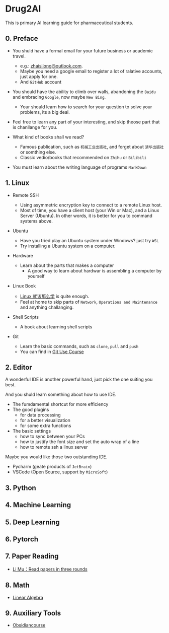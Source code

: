 # Drug2AI

This is primary AI learning guide for pharmaceutical students.

## 0. Preface

- You shuld have a formal email for your future business or academic travel.
  - e.g.: zhaisilong@outlook.com.
  - Maybe you need a google email to register a lot of ralative accounts, just apply for one.
  - And `GitHub` account
- You should have the ability to climb over walls, abandoning the `Baidu` and embracing `Google`, now maybe `New Bing`.
    - Your should learn how to search for your question to solve your problems, its a big deal.

- Feel free to learn any part of your interesting, and skip theose part that is chanllange for you.
- What kind of books shall we read?
    - Famous publication, such as `机械工业出版社`, and forget about `清华出版社` or somthing else.
    - Classic vedio/books that recommended on `Zhihu` or `Bilibili`

- You must learn about the writing language of programs `NarkDown`

## 1. Linux

- Remote SSH
    - Using asymmetric encryption key to connect to a remote Linux host.
    - Most of time, you have a client host (your Win or Mac), and a Linux Server (Ubuntu). In other words, it is better for you to command systems above.

- Ubuntu
    - Have you tried play an Ubuntu system under Windows? just try `WSL`
    - Try installing a Ubuntu system on a computer.

- Hardware
    - Learn about the parts that makes a computer
        - A good way to learn about hardwar is assembling a computer by yourself

- Linux Book
    - [Linux 就该那么学](https://www.linuxprobe.com) is quite enough.
    - Feel at home to skip parts of `Network`, `Operations and Maintenance` and anything challanging.

- Shell Scripts
    - A book about learning shell scripts


-   Git
    -   Learn the basic commands, such as `clone`, `pull` and `push`
    -   You can find in [Git Use Course](https://zhuanlan.zhihu.com/p/135183491)

## 2. Editor

A wonderful IDE is another powerful hand, just pick the one suiting you best.

And you shuld learn something about how to use IDE.

-   The fumdamental shortcut for more efficiency
-   The good plugins
    -   for data processing
    -   for a better visualization
    -   for some extra functions
-   The basic settings
    -   how to sync between your PCs
    -   how to justify the font size and set the auto wrap of a line
    -   how to remote ssh a linux server



Maybe you would like those two outstanding IDE.

-   Pycharm (geate products of `JetBrain`)
-   VSCode (Open Source, support by `MicroSoft`)

## 3. Python

## 4. Machine Learning

## 5. Deep Learning

## 6. Pytorch

## 7. Paper Reading

- [Li Mu：Read papers in three rounds](https://www.bilibili.com/video/BV1H44y1t75x)

## 8. Math

- [Linear Algebra](https://www.bilibili.com/video/BV1ib411t7YR/?spm_id_from=333.1007.top_right_bar_window_custom_collection.content.click&vd_source=18d2716e10f54bf325d88320f12c165e)
## 9. Auxiliary Tools

- [Obsidian](https://obsidian.md/)[course](https://help.obsidian.md/Obsidian/Index)
